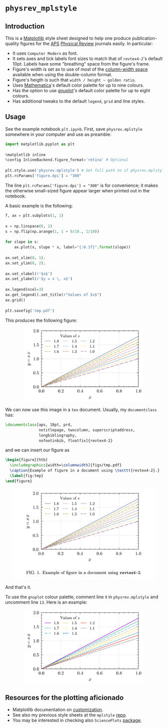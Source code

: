 # `physrev_mplstyle`

## Introduction
This is a [Matplotlib](matplotlib.org) style sheet designed to help one produce 
publication-quality figures for the [APS](www.aps.org) [Physical Review](journals.aps.org) journals easily.
In particular:

* It uses `Computer Modern` as font.
* It sets axes and tick labels font sizes to match that of `revtex4-2`'s default 10pt. Labels have some "breathing" space from the figure's frame.
* Figure's width is set as to use of most of the [column-width space](https://tex.stackexchange.com/questions/184045/how-many-pixels-inches-or-centi-meters-is-a-linewidth-in-a-two-columned-article) available when using the double-column format.
* Figure's heigth is such that `width / height ~ golden ratio`.
* Uses [Mathematica](www.wolfram.com/mathematica)'s default color palette for up to nine colours.
* Has the option to use [gnuplot](http://www.gnuplot.info)'s default color palette for up to eight colours.
* Has additional tweaks to the default `legend`, `grid` and line styles.

## Usage
See the example notebook `plt.ipynb`. First, save `physrev.mplstyle` somewhere in your computer and use as preamble:

```python
import matplotlib.pyplot as plt

%matplotlib inline
%config InlineBackend.figure_format='retina' # Optional

plt.style.use('physrev.mplstyle') # Set full path to if physrev.mplstyle is not in the same in directory as the notebook
plt.rcParams['figure.dpi'] = "300"
```

The line `plt.rcParams['figure.dpi'] = "300"` is for convenience; it makes the otherwise small-sized figure appear larger 
when printed out in the notebook.

A basic example is the following:

```python
f, ax = plt.subplots(1, 1)

x = np.linspace(0, 1)
s = np.flip(np.arange(1, 1 + 9/10., 1/10))

for slope in s:
    ax.plot(x, slope * x, label="{:0.1f}".format(slope))

ax.set_xlim(0, 1);
ax.set_ylim(0, 2);

ax.set_xlabel(r'$x$')
ax.set_ylabel(r'$y = s \, x$')

ax.legend(ncol=3)
ax.get_legend().set_title(r"Values of $s$")  
ax.grid()

plt.savefig('tmp.pdf')
```

This produces the following figure:

<p align="center">
<img src="/figs/example.png" width=75%>
</p>

We can now use this image in a `tex` document. Usually, my `documentclass` has:

```tex
\documentclass[aps, 10pt, prd,
               notitlepage, twocolumn, superscriptaddress,
               longbibliography,
               nofootinbib, floatfix]{revtex4-2}
```

and we can insert our figure as

```tex
\begin{figure}[htb]
  \includegraphics[width=\columnwidth]{figs/tmp.pdf}
  \caption{Example of figure in a document using \texttt{revtex4-2}.}
  \label{fig:tmp}
\end{figure}
```

<p align="center">
<img src="/figs/in_tex.png" width=90%>
</p>

And that's it.

To use the `gnuplot` colour palette, comment line `9` in `physrev.mplstyle` and uncomment line `13`. Here is an example:

<p align="center">
<img src="/figs/example_gp.png" width=75%>
</p>

## Resources for the plotting aficionado

* Matplotlib documentation on [customization](https://matplotlib.org/stable/users/explain/customizing.html).
* See also my previous style sheets at the `mplstyle` [repo](https://github.com/hosilva/mplstyle/tree/master).
* You may be interested in checking also `SciencePlots` [package](https://github.com/garrettj403/SciencePlots).
